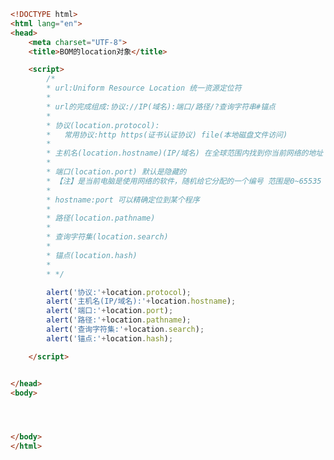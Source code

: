 
<BlogInfo id="445" title="60.BOM的location对象" author="白日梦想猿" pv=0 read_times=0 pre_cost_time=0分49秒 category="js学习" tag_list="['js学习']" create_time="2020.10.02 17:50:36" update_time="2020.10.02 18:56:58" />

```html
<!DOCTYPE html>
<html lang="en">
<head>
    <meta charset="UTF-8">
    <title>BOM的location对象</title>

    <script>
        /*
        * url:Uniform Resource Location 统一资源定位符
        *
        * url的完成组成:协议://IP(域名):端口/路径/?查询字符串#锚点
        *
        * 协议(location.protocol):
        *   常用协议:http https(证书认证协议) file(本地磁盘文件访问)
        *
        * 主机名(location.hostname)(IP/域名) 在全球范围内找到你当前网络的地址 域名就是IP的别名
        *
        * 端口(location.port) 默认是隐藏的
        * 【注】是当前电脑是使用网络的软件，随机给它分配的一个编号 范围是0~65535
        *
        * hostname:port 可以精确定位到某个程序
        *
        * 路径(location.pathname)
        *
        * 查询字符集(location.search)
        *
        * 锚点(location.hash)
        *
        * */

        alert('协议:'+location.protocol);
        alert('主机名(IP/域名):'+location.hostname);
        alert('端口:'+location.port);
        alert('路径:'+location.pathname);
        alert('查询字符集:'+location.search);
        alert('锚点:'+location.hash);

    </script>


</head>
<body>




</body>
</html>
```
